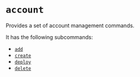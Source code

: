 # `account`
Provides a set of account management commands.

It has the following subcommands:
* [`add`](./add.md)
* [`create`](./create.md)
* [`deploy`](./deploy.md)
* [`delete`](./delete.md)
